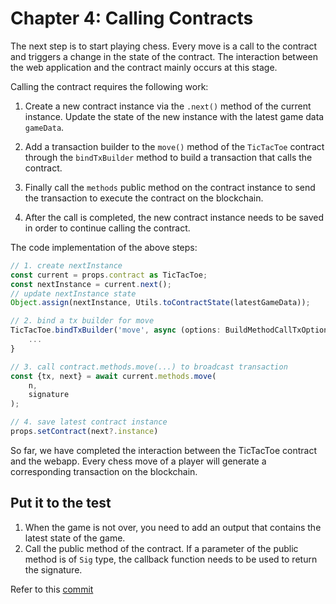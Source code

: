 # Chapter 4: Calling Contracts

The next step is to start playing chess. Every move is a call to the contract and triggers a change in the state of the contract. The interaction between the web application and the contract mainly occurs at this stage.

Calling the contract requires the following work:

1. Create a new contract instance via the `.next()` method of the current instance. Update the state of the new instance with the latest game data `gameData`.

2. Add a transaction builder to the `move()` method of the `TicTacToe` contract through the `bindTxBuilder` method to build a transaction that calls the contract.

3. Finally call the `methods` public method on the contract instance to send the transaction to execute the contract on the blockchain.

4. After the call is completed, the new contract instance needs to be saved in order to continue calling the contract.

The code implementation of the above steps:


```ts
// 1. create nextInstance
const current = props.contract as TicTacToe;
const nextInstance = current.next();
// update nextInstance state
Object.assign(nextInstance, Utils.toContractState(latestGameData));

// 2. bind a tx builder for move
TicTacToe.bindTxBuilder('move', async (options: BuildMethodCallTxOptions<SmartContract>, n: bigint, sig: Sig) => {
    ...
}

// 3. call contract.methods.move(...) to broadcast transaction
const {tx, next} = await current.methods.move(
    n,
    signature
);

// 4. save latest contract instance
props.setContract(next?.instance)
```

So far, we have completed the interaction between the TicTacToe contract and the webapp. Every chess move of a player will generate a corresponding transaction on the blockchain.

## Put it to the test

1. When the game is not over, you need to add an output that contains the latest state of the game.
2. Call the public method of the contract. If a parameter of the public method is of `Sig` type, the callback function needs to be used to return the signature.


Refer to this [commit](https://github.com/sCrypt-Inc/tic-tac-toe/commit/eeb0a04d22e9d5f09155ea3dce41728dae8cb6bf)


